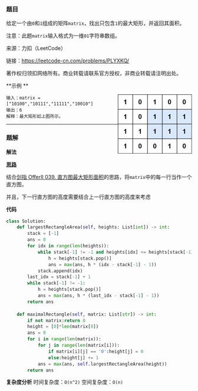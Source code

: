### 题目
给定一个由`0`和`1`组成的矩阵`matrix`，找出只包含`1`的最大矩形，并返回其面积。

注意：此题`matrix`输入格式为一维`01`字符串数组。

来源：力扣（LeetCode）

链接：https://leetcode-cn.com/problems/PLYXKQ/

著作权归领扣网络所有。商业转载请联系官方授权，非商业转载请注明出处。

**示例 **
<!-- <div align=center> -->
<!-- <img src="..\pic\maximal.jpg" style="zoom:50%;" /> -->
<img src="..\pic\maximal.jpg" style="zoom:50%;" div align=right />

```
输入：matrix = ["10100","10111","11111","10010"]
输出：6
解释：最大矩形如上图所示。
```

------------
### 题解
**解法**

[**思路**](https://leetcode-cn.com/problems/PLYXKQ/solution/jian-zhi-offer-ii-040-ju-zhen-zhong-zui-v3wg2/)

结合[剑指 OfferII 039. 直方图最大矩形面积](剑指OfferII039.直方图最大矩形面积.md)的思路，将`matrix`中的每一行当作一个直方图，

并且，下一行直方图的高度需要结合上一行直方图的高度来考虑

**代码**

```python
class Solution:
    def largestRectangleArea(self, heights: List[int]) -> int:
        stack = [-1]
        ans = 0
        for idx in range(len(heights)):
            while stack[-1] != -1 and heights[idx] <= heights[stack[-1]]:
                h = heights[stack.pop()]
                ans = max(ans, h * (idx - stack[-1] - 1))
            stack.append(idx)
        last_idx = stack[-1] + 1
        while stack[-1] != -1:
            h = heights[stack.pop()]
            ans = max(ans, h * (last_idx - stack[-1] - 1))
        return ans

    def maximalRectangle(self, matrix: List[str]) -> int:
        if not matrix:return 0
        height = [0]*len(matrix[0])
        ans = 0
        for i in range(len(matrix)):
            for j in range(len(matrix[i])):
                if matrix[i][j] == '0':height[j] = 0
                else:height[j] += 1
            ans = max(ans, self.largestRectangleArea(height))
        return ans
```
**复杂度分析**
时间复杂度：`O(n^2)`
空间复杂度：`O(n)`